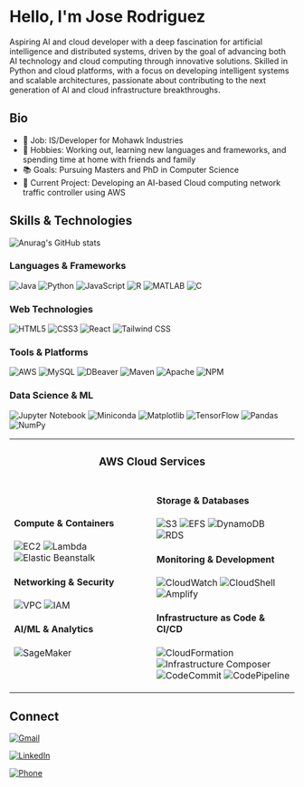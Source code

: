 # Hello, I'm Jose Rodriguez

Aspiring AI and cloud developer with a deep fascination for artificial intelligence and distributed systems, driven by the goal of advancing both AI technology and cloud computing through innovative solutions. Skilled in Python and cloud platforms, with a focus on developing intelligent systems and scalable architectures, passionate about contributing to the next generation of AI and cloud infrastructure breakthroughs.

## Bio

- 💼 Job: IS/Developer for Mohawk Industries
- 🎯 Hobbies: Working out, learning new languages and frameworks, and spending time at home with friends and family
- 📚 Goals: Pursuing Masters and PhD in Computer Science
- 🔨 Current Project: Developing an AI-based Cloud computing network traffic controller using AWS

## Skills & Technologies

![Anurag's GitHub stats](https://github-readme-stats.vercel.app/api?username=genjose12345&show_icons=true&&theme=blue-green&rank_icon=github&include_all_commits=true)

### Languages & Frameworks
![Java](https://img.shields.io/badge/Java-FF4C00?style=plastic&logo=openjdk&logoColor=white)
![Python](https://img.shields.io/badge/Python-3474A7?style=plastic&logo=python&logoColor=white)
![JavaScript](https://img.shields.io/badge/JavaScript-FFDD00?style=plastic&logo=javascript&logoColor=black)
![R](https://img.shields.io/badge/R-1E90FF?style=plastic&logo=r&logoColor=white)
![MATLAB](https://img.shields.io/badge/MATLAB-0076A8?style=plastic&logo=mathworks&logoColor=white)
![C](https://img.shields.io/badge/C-4A90E2?style=plastic&logo=c&logoColor=white)

### Web Technologies
![HTML5](https://img.shields.io/badge/HTML5-FF5722?style=plastic&logo=html5&logoColor=white)
![CSS3](https://img.shields.io/badge/CSS3-2965F1?style=plastic&logo=css3&logoColor=white)
![React](https://img.shields.io/badge/React-00D8FF?style=plastic&logo=react&logoColor=black)
![Tailwind CSS](https://img.shields.io/badge/Tailwind%20CSS-38B2AC?style=plastic&logo=tailwind-css&logoColor=white)

### Tools & Platforms
![AWS](https://img.shields.io/badge/AWS-232F3E?style=plastic&logo=amazon-web-services&logoColor=white)
![MySQL](https://img.shields.io/badge/MySQL-FF6600?style=plastic&logo=mysql&logoColor=white)
![DBeaver](https://img.shields.io/badge/DBeaver-382923?style=plastic&logo=dbeaver&logoColor=white)
![Maven](https://img.shields.io/badge/Maven-D3201C?style=plastic&logo=apache-maven&logoColor=white)
![Apache](https://img.shields.io/badge/Apache-E3271B?style=plastic&logo=apache&logoColor=white)
![NPM](https://img.shields.io/badge/NPM-CB3837?style=plastic&logo=npm&logoColor=white)

### Data Science & ML
![Jupyter Notebook](https://img.shields.io/badge/Jupyter-F37626?style=plastic&logo=jupyter&logoColor=white)
![Miniconda](https://img.shields.io/badge/Miniconda-44A833?style=plastic&logo=anaconda&logoColor=white)
![Matplotlib](https://img.shields.io/badge/Matplotlib-1F77B4?style=plastic&logo=python&logoColor=white)
![TensorFlow](https://img.shields.io/badge/TensorFlow-FF6F00?style=plastic&logo=tensorflow&logoColor=white)
![Pandas](https://img.shields.io/badge/Pandas-150458?style=plastic&logo=pandas&logoColor=white)
![NumPy](https://img.shields.io/badge/NumPy-013243?style=plastic&logo=numpy&logoColor=white)

<table align="center">
<tr>
<td colspan="2" align="center">

### AWS Cloud Services

</td>
</tr>
<tr>
<td width="50%">

#### Compute & Containers
![EC2](https://img.shields.io/badge/EC2-F37C20?style=plastic&logo=amazonec2&logoColor=white)
![Lambda](https://img.shields.io/badge/Lambda-FF9900?style=plastic&logo=awslambda&logoColor=white)
![Elastic Beanstalk](https://img.shields.io/badge/Elastic_Beanstalk-FF9900?style=plastic&logo=awselasticbeanstalk&logoColor=white)

#### Networking & Security
![VPC](https://img.shields.io/badge/VPC-9951F5?style=plastic&logo=amazonvpc&logoColor=white)
![IAM](https://img.shields.io/badge/IAM-E63946?style=plastic&logo=amazoniam&logoColor=white)

#### AI/ML & Analytics
![SageMaker](https://img.shields.io/badge/SageMaker-00B9BF?style=plastic&logo=amazonsagemaker&logoColor=white)

</td>
<td width="50%">

#### Storage & Databases
![S3](https://img.shields.io/badge/S3-2CBE4E?style=plastic&logo=amazons3&logoColor=white)
![EFS](https://img.shields.io/badge/EFS-7AB800?style=plastic&logo=amazonefs&logoColor=white)
![DynamoDB](https://img.shields.io/badge/DynamoDB-4053D6?style=plastic&logo=amazondynamodb&logoColor=white)
![RDS](https://img.shields.io/badge/RDS-4053D6?style=plastic&logo=amazonrds&logoColor=white)

#### Monitoring & Development
![CloudWatch](https://img.shields.io/badge/CloudWatch-E83F6F?style=plastic&logo=amazoncloudwatch&logoColor=white)
![CloudShell](https://img.shields.io/badge/CloudShell-0058A5?style=plastic&logo=awscloudshell&logoColor=white)
![Amplify](https://img.shields.io/badge/Amplify-FF9900?style=plastic&logo=awsamplify&logoColor=white)

#### Infrastructure as Code & CI/CD
![CloudFormation](https://img.shields.io/badge/CloudFormation-FF4F8B?style=plastic&logo=awscloudformation&logoColor=white)
![Infrastructure Composer](https://img.shields.io/badge/Infrastructure_Composer-4053D6?style=plastic&logo=awsinfrastructurecomposer&logoColor=white)
![CodeCommit](https://img.shields.io/badge/CodeCommit-FF9900?style=plastic&logo=awscodecommit&logoColor=white)
![CodePipeline](https://img.shields.io/badge/CodePipeline-4353FF?style=plastic&logo=awscodepipeline&logoColor=white)

</td>
</tr>
</table>

## Connect

[![Gmail](https://img.shields.io/badge/Gmail-genjose1231@gmail.com-EA4335?style=plastic&logo=gmail&logoColor=white)](mailto:genjose1231@gmail.com)

[![LinkedIn](https://img.shields.io/badge/LinkedIn-0077B5?style=plastic&logo=linkedin&logoColor=white)](https://www.linkedin.com/in/jose-rodriguez-9a982b224)

[![Phone](https://img.shields.io/badge/Phone-706--618--1178-25D366?style=plastic&logo=whatsapp&logoColor=white)](tel:706-618-1178)

